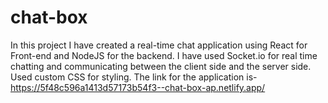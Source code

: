 # chat-box
In this project I have created a real-time chat application using React for Front-end and NodeJS for the backend. I have used Socket.io for real time chatting and communicating between the client side and the server side. Used custom CSS for styling. The link for the application is- https://5f48c596a1413d57173b54f3--chat-box-ap.netlify.app/
